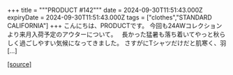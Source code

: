 +++
title = """PRODUCT #142"""
date = 2024-09-30T11:51:43.000Z
expiryDate = 2024-09-30T11:51:43.000Z
tags = ["clothes","STANDARD CALIFORNIA"]
+++
こんにちは、PRODUCTです。 今回も24AWコレクションより来月入荷予定のアウターについて。   長かった猛暑も落ち着いてやっと秋らしく過ごしやすい気候になってきました。 さすがにTシャツだけだと肌寒く、羽 \[…\]

[[source]](https://www.standardcalifornia.com/blog/49525.html)
